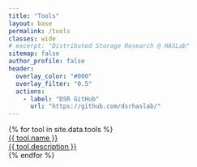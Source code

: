 ```yaml
---
title: "Tools"
layout: base
permalink: /tools
classes: wide
# excerpt: "Distributed Storage Research @ HASLab"
sitemap: false
author_profile: false
header:
  overlay_color: "#000"
  overlay_filter: "0.5"
  actions:
    - label: "DSR GitHub"
      url: "https://github.com/dsrhaslab/"
---
```


<script
      src="https://code.jquery.com/jquery-3.4.1.min.js"
      integrity="sha256-CSXorXvZcTkaix6Yvo6HppcZGetbYMGWSFlBw8HfCJo="
      crossorigin="anonymous"
    ></script>
<script src="https://unpkg.com/magic-grid/dist/magic-grid.min.js"></script>

<script src="jquery.github.min.js"></script>

<div class="tools" id="tools_section">
    {% for tool in site.data.tools %}
    <a href="{{ tool.repo }}" target="_blank">
        <section>
            <div class="section_title">{{ tool.name }}</div>
            <div class="about_section">
                <span style="display:block">{{ tool.description }}</span>
            </div>
        </section>
    </a>
    {% endfor %}
</div>

<script>

    const magicProjectsGrid = new MagicGrid({
      container: "#tools_section",
      animate: false,
      gutter: 10, // default gutter size
      static: true,
      useMin: false,
      maxColumns: 4,
      useTransform: true
    });

    $('#tools_section').children().each(function(i, obj) {
      var href = $(this).attr('href');
      href = href.replace("https://github.com/", "https://api.github.com/repos/");
      var stargazers_count = 03;
      var forks_count = 03;
      jQuery.getJSON(href, function(res) {
        stargazers_count = res.stargazers_count;
        forks_count = res.forks_count;
        console.log(stargazers_count);
        console.log(forks_count);
        console.log($(this));
        if (stargazers_count>-1) {
          $(obj).find("section").append($('<div class="bottom_section"><span><i class="fas fa-star"></i>&nbsp;'+stargazers_count+'</span><span><i class="fas fa-code-branch"></i>&nbsp;'+forks_count+'</span></div>'));
        };
      });

    });

    $("document").ready(() => {
      magicProjectsGrid.listen();
    });



</script>